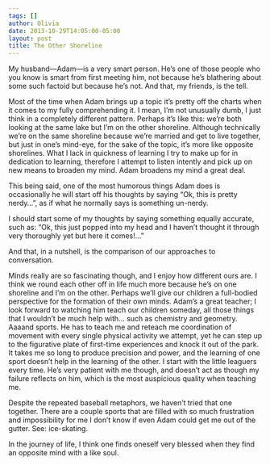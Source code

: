 ```yaml
---
tags: []
author: Olivia
date: 2013-10-29T14:05:00-05:00
layout: post
title: The Other Shoreline
---
```


My husband—Adam—is a very smart person. He’s one of those people who you know is smart from first meeting him, not because he’s blathering about some such factoid but because he’s not. And that, my friends, is the tell. 

Most of the time when Adam brings up a topic it’s pretty off the charts when it comes to my fully comprehending it. I mean, I’m not unusually dumb, I just think in a completely different pattern. Perhaps it’s like this: we’re both looking at the same lake but I’m on the other shoreline. Although technically we’re on the same shoreline because we’re married and get to live together, but just in one’s mind-eye, for the sake of the topic, it’s more like opposite shorelines. What I lack in quickness of learning I try to make up for in dedication to learning, therefore I attempt to listen intently and pick up on new means to broaden my mind. Adam broadens my mind a great deal. 

This being said, one of the most humorous things Adam does is occasionally he will start off his thoughts by saying “Ok, this is pretty nerdy…”, as if what he normally says is something un-nerdy. 

I should start some of my thoughts by saying something equally accurate, such as: “Ok, this just popped into my head and I haven’t thought it through very thoroughly yet but here it comes!…” 

And that, in a nutshell, is the comparison of our approaches to conversation.

Minds really are so fascinating though, and I enjoy how different ours are. I think we round each other off in life much more because he’s on one shoreline and I’m on the other. Perhaps we’ll give our children a full-bodied perspective for the formation of their own minds. Adam’s a great teacher; I look forward to watching him teach our children someday, all those things that I wouldn’t be much help with… such as chemistry and geometry. Aaaand sports. He has to teach me and reteach me coordination of movement with every single physical activity we attempt, yet he can step up to the figurative plate of first-time experiences and knock it out of the park. It takes me so long to produce precision and power, and the learning of one sport doesn’t help in the learning of the other. I start with the little leaguers every time. He’s very patient with me though, and doesn’t act as though my failure reflects on him, which is the most auspicious quality when teaching me. 

Despite the repeated baseball metaphors, we haven’t tried that one together. There are a couple sports that are filled with so much frustration and impossibility for me I don’t know if even Adam could get me out of the gutter. See: ice-skating.

In the journey of life, I think one finds oneself very blessed when they find an opposite mind with a like soul. 
